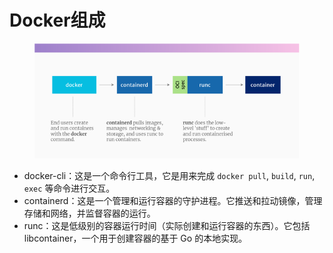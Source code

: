 # Docker组成

<figure><img src="../../.gitbook/assets/image (3) (1) (1) (1) (1) (1) (1) (1) (1) (1) (1) (1) (1).png" alt=""><figcaption></figcaption></figure>

* docker-cli：这是一个命令行工具，它是用来完成 `docker pull`, `build`, `run`, `exec` 等命令进行交互。
* containerd：这是一个管理和运行容器的守护进程。它推送和拉动镜像，管理存储和网络，并监督容器的运行。
* runc：这是低级别的容器运行时间（实际创建和运行容器的东西）。它包括 libcontainer，一个用于创建容器的基于 Go 的本地实现。
